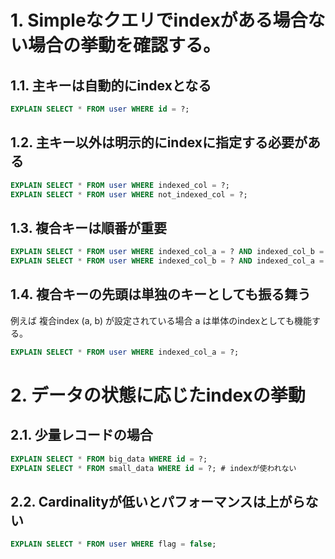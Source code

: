 # 1. Simpleなクエリでindexがある場合ない場合の挙動を確認する。

## 1.1. 主キーは自動的にindexとなる

```sql
EXPLAIN SELECT * FROM user WHERE id = ?;
```

## 1.2. 主キー以外は明示的にindexに指定する必要がある

```sql
EXPLAIN SELECT * FROM user WHERE indexed_col = ?;
EXPLAIN SELECT * FROM user WHERE not_indexed_col = ?;
```

## 1.3. 複合キーは順番が重要

```sql
EXPLAIN SELECT * FROM user WHERE indexed_col_a = ? AND indexed_col_b = ?;
EXPLAIN SELECT * FROM user WHERE indexed_col_b = ? AND indexed_col_a = ?;
```

## 1.4. 複合キーの先頭は単独のキーとしても振る舞う

例えば 複合index (a, b) が設定されている場合 a は単体のindexとしても機能する。

```sql
EXPLAIN SELECT * FROM user WHERE indexed_col_a = ?;
```

# 2. データの状態に応じたindexの挙動

## 2.1. 少量レコードの場合

```sql
EXPLAIN SELECT * FROM big_data WHERE id = ?;
EXPLAIN SELECT * FROM small_data WHERE id = ?; # indexが使われない
```

## 2.2. Cardinalityが低いとパフォーマンスは上がらない

```sql
EXPLAIN SELECT * FROM user WHERE flag = false;
```